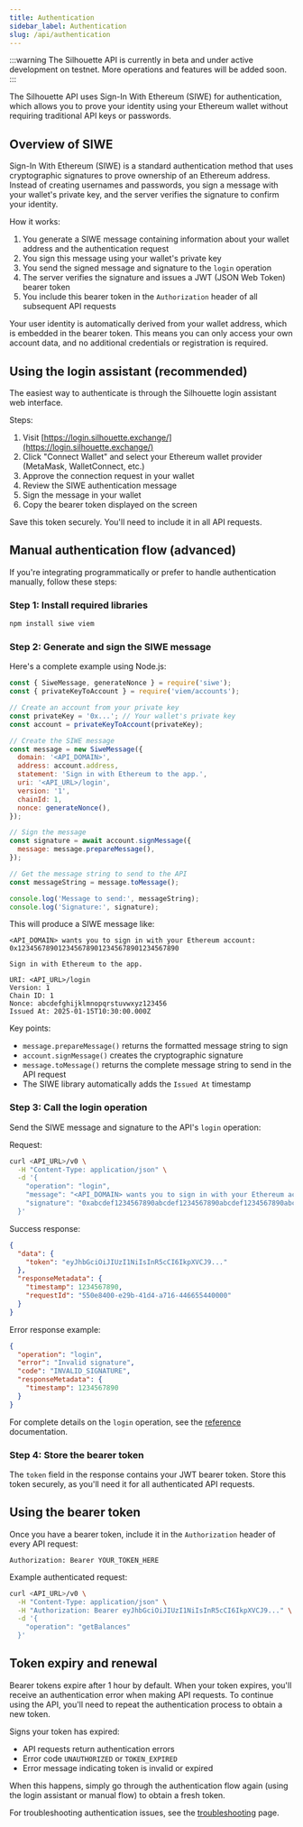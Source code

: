 ```yaml
---
title: Authentication
sidebar_label: Authentication
slug: /api/authentication
---
```


:::warning
The Silhouette API is currently in beta and under active development on testnet. More operations and features will be added soon.
:::

The Silhouette API uses Sign-In With Ethereum (SIWE) for authentication, which allows you to prove your identity using your Ethereum wallet without requiring traditional API keys or passwords.

## Overview of SIWE

Sign-In With Ethereum (SIWE) is a standard authentication method that uses cryptographic signatures to prove ownership of an Ethereum address. Instead of creating usernames and passwords, you sign a message with your wallet's private key, and the server verifies the signature to confirm your identity.

How it works:

1. You generate a SIWE message containing information about your wallet address and the authentication request
2. You sign this message using your wallet's private key
3. You send the signed message and signature to the `login` operation
4. The server verifies the signature and issues a JWT (JSON Web Token) bearer token
5. You include this bearer token in the `Authorization` header of all subsequent API requests

Your user identity is automatically derived from your wallet address, which is embedded in the bearer token. This means you can only access your own account data, and no additional credentials or registration is required.

## Using the login assistant (recommended)

The easiest way to authenticate is through the Silhouette login assistant web interface.

Steps:

1. Visit [https://login.silhouette.exchange/](https://login.silhouette.exchange/)
2. Click "Connect Wallet" and select your Ethereum wallet provider (MetaMask, WalletConnect, etc.)
3. Approve the connection request in your wallet
4. Review the SIWE authentication message
5. Sign the message in your wallet
6. Copy the bearer token displayed on the screen

Save this token securely. You'll need to include it in all API requests.

## Manual authentication flow (advanced)

If you're integrating programmatically or prefer to handle authentication manually, follow these steps:

### Step 1: Install required libraries

```bash
npm install siwe viem
```

### Step 2: Generate and sign the SIWE message

Here's a complete example using Node.js:

```javascript
const { SiweMessage, generateNonce } = require('siwe');
const { privateKeyToAccount } = require('viem/accounts');

// Create an account from your private key
const privateKey = '0x...'; // Your wallet's private key
const account = privateKeyToAccount(privateKey);

// Create the SIWE message
const message = new SiweMessage({
  domain: '<API_DOMAIN>',
  address: account.address,
  statement: 'Sign in with Ethereum to the app.',
  uri: '<API_URL>/login',
  version: '1',
  chainId: 1,
  nonce: generateNonce(),
});

// Sign the message
const signature = await account.signMessage({
  message: message.prepareMessage(),
});

// Get the message string to send to the API
const messageString = message.toMessage();

console.log('Message to send:', messageString);
console.log('Signature:', signature);
```

This will produce a SIWE message like:

```text
<API_DOMAIN> wants you to sign in with your Ethereum account:
0x1234567890123456789012345678901234567890

Sign in with Ethereum to the app.

URI: <API_URL>/login
Version: 1
Chain ID: 1
Nonce: abcdefghijklmnopqrstuvwxyz123456
Issued At: 2025-01-15T10:30:00.000Z
```

Key points:

- `message.prepareMessage()` returns the formatted message string to sign
- `account.signMessage()` creates the cryptographic signature
- `message.toMessage()` returns the complete message string to send in the API request
- The SIWE library automatically adds the `Issued At` timestamp

### Step 3: Call the login operation

Send the SIWE message and signature to the API's `login` operation:

Request:

```bash
curl <API_URL>/v0 \
  -H "Content-Type: application/json" \
  -d '{
    "operation": "login",
    "message": "<API_DOMAIN> wants you to sign in with your Ethereum account:\n0x1234567890123456789012345678901234567890\n\nSign in with Ethereum to the app.\n\nURI: <API_URL>/login\nVersion: 1\nChain ID: 1\nNonce: abcdefghijklmnopqrstuvwxyz123456\nIssued At: 2024-01-15T10:30:00.000Z",
    "signature": "0xabcdef1234567890abcdef1234567890abcdef1234567890abcdef1234567890abcdef1234567890abcdef1234567890abcdef1234567890abcdef1234567890ab"
  }'
```

Success response:

```json
{
  "data": {
    "token": "eyJhbGciOiJIUzI1NiIsInR5cCI6IkpXVCJ9..."
  },
  "responseMetadata": {
    "timestamp": 1234567890,
    "requestId": "550e8400-e29b-41d4-a716-446655440000"
  }
}
```

Error response example:

```json
{
  "operation": "login",
  "error": "Invalid signature",
  "code": "INVALID_SIGNATURE",
  "responseMetadata": {
    "timestamp": 1234567890
  }
}
```

For complete details on the `login` operation, see the [reference](reference#login) documentation.

### Step 4: Store the bearer token

The `token` field in the response contains your JWT bearer token. Store this token securely, as you'll need it for all authenticated API requests.

## Using the bearer token

Once you have a bearer token, include it in the `Authorization` header of every API request:

```text
Authorization: Bearer YOUR_TOKEN_HERE
```

Example authenticated request:

```bash
curl <API_URL>/v0 \
  -H "Content-Type: application/json" \
  -H "Authorization: Bearer eyJhbGciOiJIUzI1NiIsInR5cCI6IkpXVCJ9..." \
  -d '{
    "operation": "getBalances"
  }'
```

## Token expiry and renewal

Bearer tokens expire after 1 hour by default. When your token expires, you'll receive an authentication error when making API requests. To continue using the API, you'll need to repeat the authentication process to obtain a new token.

Signs your token has expired:

- API requests return authentication errors
- Error code `UNAUTHORIZED` or `TOKEN_EXPIRED`
- Error message indicating token is invalid or expired

When this happens, simply go through the authentication flow again (using the login assistant or manual flow) to obtain a fresh token.

For troubleshooting authentication issues, see the [troubleshooting](troubleshooting) page.
